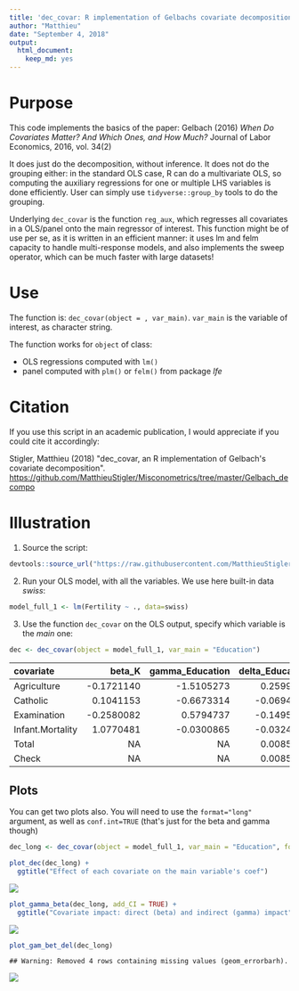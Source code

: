 ```yaml
---
title: 'dec_covar: R implementation of Gelbachs covariate decomposition: `When Do Covariates Matter? And Which Ones, and How Much?`'
author: "Matthieu"
date: "September 4, 2018"
output:
  html_document:
    keep_md: yes
---
```




# Purpose

This code implements the basics of the paper: Gelbach (2016) *When Do Covariates Matter? And Which Ones, and How Much?* Journal of Labor Economics, 2016, vol. 34(2)

It does just do the decomposition, without inference. It does not do the grouping either: in the standard OLS case, R can do a multivariate OLS, so computing the auxiliary regressions for one or multiple LHS variables is done efficiently. User can simply use `tidyverse::group_by` tools to do the grouping. 

Underlying `dec_covar` is the function `reg_aux`, which regresses all covariates in a OLS/panel onto the main regressor of interest. This function might be of use per se, as it is written in an efficient manner: it uses lm and felm capacity to handle multi-response models, and also implements the sweep operator, which can be much faster with large datasets!


# Use

The function is: `dec_covar(object = , var_main)`. `var_main` is the variable of interest, as character string.

The function works for `object` of class:

 - OLS regressions computed with `lm()` 
 - panel computed with  `plm()` or `felm()` from package *lfe*

# Citation

If you use this script in an academic publication, I would appreciate if you could cite it accordingly:

Stigler, Matthieu (2018) "dec_covar, an R implementation of Gelbach's covariate decomposition". https://github.com/MatthieuStigler/Misconometrics/tree/master/Gelbach_decompo


# Illustration


1) Source the script:


```r
devtools::source_url("https://raw.githubusercontent.com/MatthieuStigler/Misconometrics/master/Gelbach_decompo/dec_covar.R")
```

2) Run your OLS model, with all the variables. We use here built-in data *swiss*:


```r
model_full_1 <- lm(Fertility ~ ., data=swiss)
```

3) Use the function `dec_covar` on the OLS output, specify which variable is the *main* one:


```r
dec <- dec_covar(object = model_full_1, var_main = "Education")
```




|covariate        |     beta_K| gamma_Education| delta_Education|
|:----------------|----------:|---------------:|---------------:|
|Agriculture      | -0.1721140|      -1.5105273|       0.2599829|
|Catholic         |  0.1041153|      -0.6673314|      -0.0694794|
|Examination      | -0.2580082|       0.5794737|      -0.1495090|
|Infant.Mortality |  1.0770481|      -0.0300865|      -0.0324047|
|Total            |         NA|              NA|       0.0085898|
|Check            |         NA|              NA|       0.0085898|

## Plots

You can get two plots also. You will need to use the `format="long"` argument, as well as `conf.int=TRUE` (that's just for the beta and gamma though)


```r
dec_long <- dec_covar(object = model_full_1, var_main = "Education", format = "long", add_coefs = TRUE, conf.int = TRUE)
```


```r
plot_dec(dec_long) +
  ggtitle("Effect of each covariate on the main variable's coef")
```

![](README_files/figure-html/plot_dec-1.png)<!-- -->


```r
plot_gamma_beta(dec_long, add_CI = TRUE) +
  ggtitle("Covariate impact: direct (beta) and indirect (gamma) impact")
```

![](README_files/figure-html/plot_gamma_beta-1.png)<!-- -->



```r
plot_gam_bet_del(dec_long)
```

```
## Warning: Removed 4 rows containing missing values (geom_errorbarh).
```

![](README_files/figure-html/plot_gam_bet_del-1.png)<!-- -->

